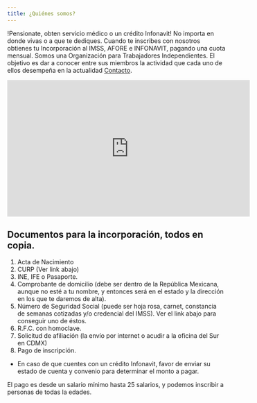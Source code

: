 ```yaml
---
title: ¿Quiénes somos?
---
```

!Pensionate, obten servicio médico o un crédito Infonavit! No importa en donde vivas o a que te dediques.
Cuando te inscribes con nosotros obtienes tu Incorporación al IMSS, AFORE e INFONAVIT, pagando una cuota mensual. Somos una Organización para Trabajadores Independientes. El objetivo es dar a conocer entre sus miembros la actividad que cada uno de ellos desempeña en la actualidad [Contacto](2018/03/contacto.html).


<iframe width="560" height="315" src="https://www.youtube.com/embed/ijkAO70GNP0?rel=0&amp;showinfo=0" frameborder="0" allow="autoplay; encrypted-media" allowfullscreen></iframe>

## Documentos para la incorporación, todos en copia.

1.	Acta de Nacimiento
2.	CURP (Ver link abajo)
3.	INE, IFE o Pasaporte. 
4.	Comprobante de domicilio (debe ser dentro de la República Mexicana, aunque no esté a tu nombre, y entonces será en el estado y la dirección en los que te daremos de alta). 
5.	Número de Seguridad Social (puede ser hoja rosa, carnet, constancia de semanas cotizadas y/o credencial del IMSS). Ver el link abajo para conseguir uno de éstos. 
6.	R.F.C. con homoclave.
7.	 Solicitud de afiliación (la envío por internet o acudir a la oficina del Sur en CDMX)
8.	Pago de inscripción.

- En caso de que cuentes con un crédito Infonavit, favor de enviar su estado de cuenta y convenio para determinar el monto a pagar.

El pago es desde un salario mínimo hasta 25 salarios, y podemos inscribir a personas de todas la edades. 
